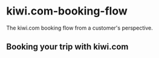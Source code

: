 # kiwi.com-booking-flow
The kiwi.com booking flow from a customer's perspective.
## Booking your trip with kiwi.com
